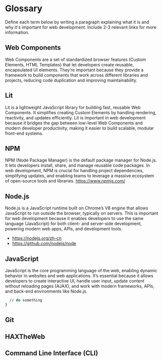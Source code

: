 # Glossary

Define each term below by writing a paragraph explaining what it is and why it's important for web development. Include 2-3 relevant links for more information.

## Web Components
Web Components are a set of standardized browser features (Custom Elements, HTML Templates) that let developers create reusable, encapsulated UI elements. They’re important because they provide a framework to build components that work across different libraries and projects, reducing code duplication and improving maintainability.

## Lit
Lit is a lightweight JavaScript library for building fast, reusable Web Components. It simplifies creating Custom Elements by handling rendering, reactivity, and updates efficiently. Lit is important in web development because it bridges the gap between low-level Web Components and modern developer productivity, making it easier to build scalable, modular front-end systems.

## NPM
NPM (Node Package Manager) is the default package manager for Node.js. It lets developers install, share, and manage reusable code packages. In web development, NPM is crucial for handling project dependencies, simplifying updates, and enabling teams to leverage a massive ecosystem of open-source tools and libraries.
https://www.npmjs.com/ 

## Node.js
Node.js is a JavaScript runtime built on Chrome’s V8 engine that allows JavaScript to run outside the browser, typically on servers. This is important for web development because it enables developers to use the same language (JavaScript) for both client- and server-side development, powering modern web apps, APIs, and development tools.
- https://nodejs.org/zh-cn
- https://github.com/nodejs/node

## JavaScript
JavaScript is the core programming language of the web, enabling dynamic behavior in websites and web applications. It’s essential because it allows developers to create interactive UI, handle user input, update content without reloading pages (AJAX), and work with modern frameworks, APIs, and back-end environments like Node.js.
``` for (let index = 0; index < this.items.length; index++) {
  // do something
}
```

## Git


## HAXTheWeb


## Command Line Interface (CLI)
